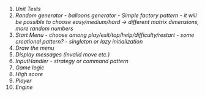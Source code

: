 1. *Unit Tests*
2. *Random generator - balloons generator - Simple factory pattern - it will be possible to choose easy/medium/hard -> different matrix dimensions, more random numbers*
3. *Start Menu - choose among play/exit/top/help/difficulty/restart - some creational pattern? - singleton or lazy initialization*
4. *Draw the menu*
5. *Display messages (invalid move etc.)*
6. *InputHandler - strategy or command pattern*
7. *Game logic*
8. *High score*
9. *Player*
10. *Engine*